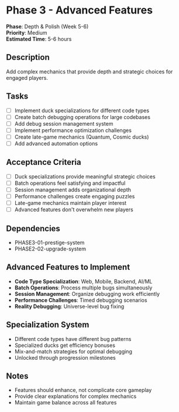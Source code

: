 # Phase 3 - Advanced Features

**Phase**: Depth & Polish (Week 5-6)  
**Priority**: Medium  
**Estimated Time**: 5-6 hours  

## Description
Add complex mechanics that provide depth and strategic choices for engaged players.

## Tasks
- [ ] Implement duck specializations for different code types
- [ ] Create batch debugging operations for large codebases
- [ ] Add debug session management system
- [ ] Implement performance optimization challenges
- [ ] Create late-game mechanics (Quantum, Cosmic ducks)
- [ ] Add advanced automation options

## Acceptance Criteria
- [ ] Duck specializations provide meaningful strategic choices
- [ ] Batch operations feel satisfying and impactful
- [ ] Session management adds organizational depth
- [ ] Performance challenges create engaging puzzles
- [ ] Late-game mechanics maintain player interest
- [ ] Advanced features don't overwhelm new players

## Dependencies
- PHASE3-01-prestige-system
- PHASE2-02-upgrade-system

## Advanced Features to Implement
- **Code Type Specialization**: Web, Mobile, Backend, AI/ML
- **Batch Operations**: Process multiple bugs simultaneously
- **Session Management**: Organize debugging work efficiently
- **Performance Challenges**: Timed debugging scenarios
- **Reality Debugging**: Universe-level bug fixing

## Specialization System
- Different code types have different bug patterns
- Specialized ducks get efficiency bonuses
- Mix-and-match strategies for optimal debugging
- Unlocked through progression milestones

## Notes
- Features should enhance, not complicate core gameplay
- Provide clear explanations for complex mechanics
- Maintain game balance across all features